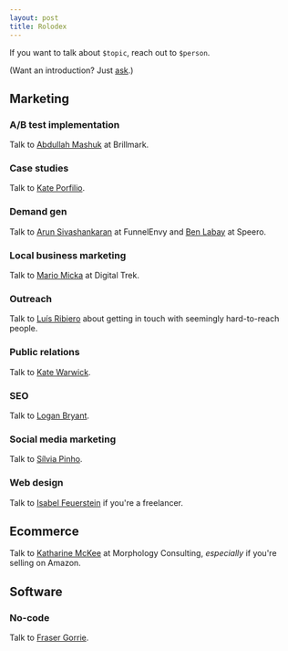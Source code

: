 ```yaml
---
layout: post
title: Rolodex
---
```


If you want to talk about `$topic`, reach out to `$person`.

(Want an introduction? Just [ask](/contact).)

## Marketing

### A/B test implementation
Talk to [Abdullah Mashuk](https://www.linkedin.com/in/abdullahmashuk) at Brillmark.

### Case studies
Talk to [Kate Porfilio](https://thecasestudycopywriter.com/).

### Demand gen
Talk to [Arun Sivashankaran](https://www.linkedin.com/in/arunsivashankaran) at FunnelEnvy and [Ben Labay](https://www.linkedin.com/in/benlabay) at Speero.

### Local business marketing
Talk to [Mario Micka](https://www.linkedin.com/in/mariomicka) at Digital Trek.

### Outreach
Talk to [Luís Ribiero](https://www.linkedin.com/in/luiscvribeiro/) about getting in touch with seemingly hard-to-reach people.

### Public relations
Talk to [Kate Warwick](https://wordsavvy.co.uk/).

### SEO
Talk to [Logan Bryant](https://www.linkedin.com/in/loganbryant).

### Social media marketing
Talk to [Sílvia Pinho](https://www.thesilviapinho.com/social-media-services).

### Web design
Talk to [Isabel Feuerstein](https://opaltemplates.com/) if you're a freelancer.

## Ecommerce
Talk to [Katharine McKee](https://www.linkedin.com/in/katharine-mckee-78301a9) at Morphology Consulting, _especially_ if you're selling on Amazon.

## Software

### No-code
Talk to [Fraser Gorrie](https://frasergorrie.com/).

